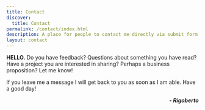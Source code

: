 ```yaml
---
title: Contact
discover:
  title: Contact
permalink: /contact/index.html
description: A place for people to contact me directly via submit form. I will get back to you as soon as I am available.
layout: contact
---
```



**HELLO.** Do you have feedback? Questions about something you have read? Have a project you are interested in sharing? Perhaps a business proposition? Let me know!

If you leave me a message I will get back to you as soon as I am able. Have a good day!

_**<div align="right">- Rigoberto</div>**_
